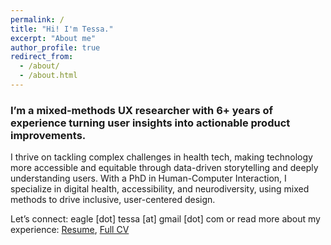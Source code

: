 ```yaml
---
permalink: /
title: "Hi! I'm Tessa."
excerpt: "About me"
author_profile: true
redirect_from: 
  - /about/
  - /about.html
---
```

### I’m a mixed-methods UX researcher with 6+ years of experience turning user insights into actionable product improvements.

I thrive on tackling complex challenges in health tech, making technology more accessible and equitable through data-driven storytelling and deeply understanding users. With a PhD in Human-Computer Interaction, I specialize in digital health, accessibility, and neurodiversity, using mixed methods to drive inclusive, user-centered design. 

Let’s connect: eagle [dot] tessa [at] gmail [dot] com or read more about my experience: <a href="https://drive.google.com/file/d/16zLvKctehJvZacTqg7H17zGcpJegcKPz/view?usp=sharing">Resume</a>, <a href="https://docs.google.com/document/d/1fVXjq2zpsLfV2D0ZVPjSc5PEJuSGxBjOFSl-BDnDwGc/edit?usp=sharing">Full CV</a>



